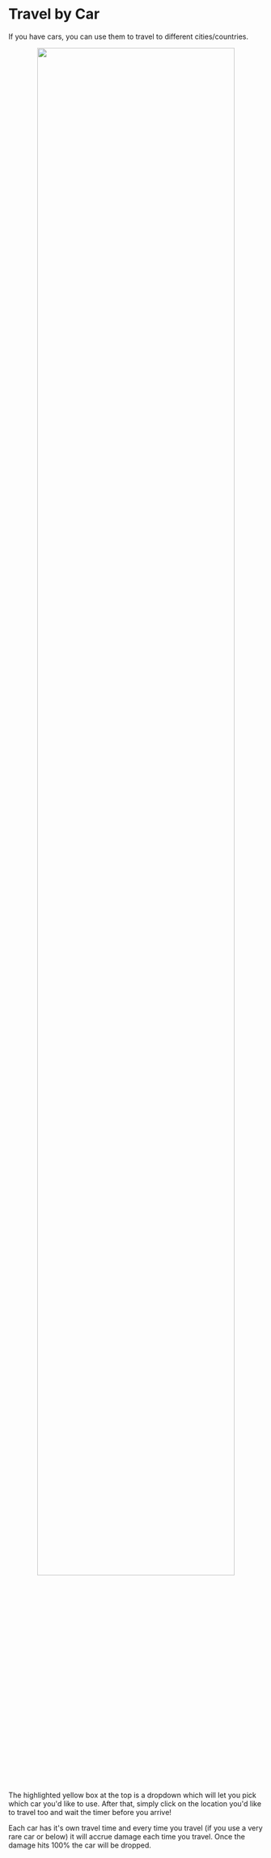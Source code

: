 # Travel by Car

If you have cars, you can use them to travel to different cities/countries. 

<p align="center" width="100%">
    <img width="88%" src="https://i.imgur.com/B74Ezns.png">
</p>

The highlighted yellow box at the top is a dropdown which will let you pick which car you'd like to use. After that, simply click on the location you'd like to travel too and wait the timer before you arrive!

Each car has it's own travel time and every time you travel (if you use a very rare car or below) it will accrue damage each time you travel. Once the damage hits 100% the car will be dropped.
